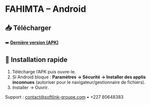 # FAHIMTA – Android

## 📥 Télécharger
➡️ **[Dernière version (APK)](../../releases/latest)**

## 🧭 Installation rapide
1. Télécharge l’APK puis ouvre-le.  
2. Si Android bloque : **Paramètres → Sécurité → Installer des applis inconnues** (autoriser pour le navigateur/gestionnaire de fichiers).  
3. Installer → Ouvrir.

Support : contact@softlink-groupe.com • +227 80648383
